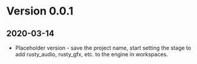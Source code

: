 # Version 0.0.1
## 2020-03-14

- Placeholder version - save the project name, start setting the stage to add rusty_audio,
  rusty_gfx, etc. to the engine in workspaces.
